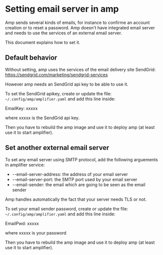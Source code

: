 # Setting email server in amp

Amp sends several kinds of emails, for instance to confirme an account creation or to reset a password. Amp doesn't have integrated email server and needs to use the services of an external email server.

This document explains how to set it.

## Default behavior

Without setting, amp uses the services of the email delivery site SendGrid: https://sendgrid.com/marketing/sendgrid-services

However amp needs an SendGrid api key to be able to use it.

To set the SendGrid apikey, create or update the file: `~/.config/amp/amplifier.yaml` and add this line inside:

EmailKey: xxxxx

where xxxxx is the SendGrid api key.

Then you have to rebuild the amp image and use it to deploy amp (at least use it to start amplifier).


## Set another external email server


To set any email server using SMTP protocol, add the following arguements in amplifier service:

- --email-server-address: the address of your email server
- --email-server-port: the SMTP port used by your email server
- --email-sender: the email which are going to be seen as the email sender

Amp handles automatically the fact that your server needs TLS or not.

To set your email sender password, create or update the file: `~/.config/amp/amplifier.yaml` and add this line inside:

EmailPwd: xxxxx

where xxxxx is your password

Then you have to rebuild the amp image and use it to deploy amp (at least use it to start amplifier).

